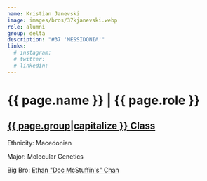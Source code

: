 ```yaml
---
name: Kristian Janevski
image: images/bros/37kjanevski.webp
role: alumni
group: delta
description: "#37 'MESSIDONIΛ'"
links:
  # instagram: 
  # twitter: 
  # linkedin: 
---
```


# {{ page.name }} | {{ page.role }} 
    
## [{{ page.group|capitalize }} Class](/brothers/{{page.group}}s)
    
Ethnicity: Macedonian

Major: Molecular Genetics

Big Bro: [Ethan "Doc McStuffin's" Chan](01echan)


